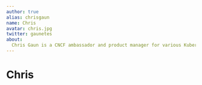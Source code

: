 ```yaml
---
author: true
alias: chrisgaun
name: Chris
avatar: chris.jpg
twitter: gaunetes
about:
  Chris Gaun is a CNCF ambassador and product manager for various Kubernetes products at D2iQ. He has presented at Kubecon several times and has hosted over 40 Kubernetes workshops across US and EU. He lives in NYC with his beautiful wife Jasmin, babies, nanny and dog Panda.
---
```


# Chris

<Author :author="$page.frontmatter" />
